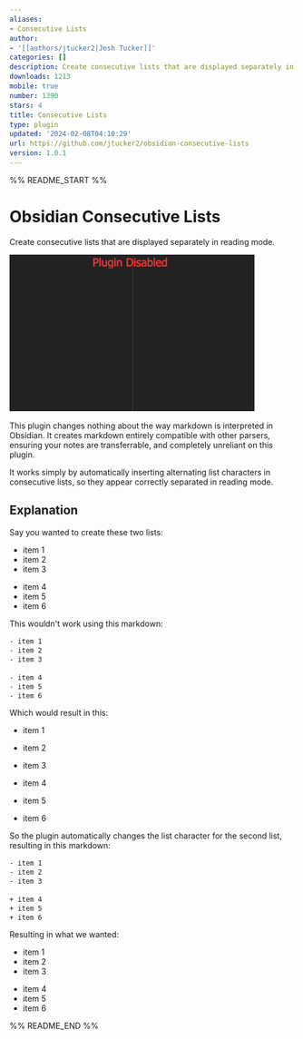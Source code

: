 ```yaml
---
aliases:
- Consecutive Lists
author:
- '[[authors/jtucker2|Josh Tucker]]'
categories: []
description: Create consecutive lists that are displayed separately in reading mode.
downloads: 1213
mobile: true
number: 1390
stars: 4
title: Consecutive Lists
type: plugin
updated: '2024-02-08T04:10:29'
url: https://github.com/jtucker2/obsidian-consecutive-lists
version: 1.0.1
---
```


%% README_START %%

# Obsidian Consecutive Lists
Create consecutive lists that are displayed separately in reading mode.

![](https://raw.githubusercontent.com/jtucker2/obsidian-consecutive-lists/HEAD/demo.gif)

This plugin changes nothing about the way markdown is interpreted in Obsidian. It creates markdown entirely compatible with other parsers, ensuring your notes are transferrable, and completely unreliant on this plugin.

It works simply by automatically inserting alternating list characters in consecutive lists, so they appear correctly separated in reading mode.

## Explanation
Say you wanted to create these two lists:
- item 1
- item 2
- item 3

+ item 4
+ item 5
+ item 6

This wouldn't work using this markdown:

```
- item 1
- item 2
- item 3

- item 4
- item 5
- item 6
```

Which would result in this:

- item 1
- item 2
- item 3

- item 4
- item 5
- item 6

So the plugin automatically changes the list character for the second list, resulting in this markdown:

```
- item 1
- item 2
- item 3

+ item 4
+ item 5
+ item 6
```

Resulting in what we wanted:

- item 1
- item 2
- item 3

+ item 4
+ item 5
+ item 6


%% README_END %%